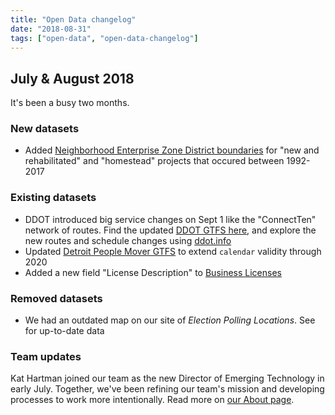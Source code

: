 ```yaml
---
title: "Open Data changelog"
date: "2018-08-31"
tags: ["open-data", "open-data-changelog"]
---
```


## July & August 2018

It's been a busy two months.

### New datasets

- Added [Neighborhood Enterprise Zone District boundaries](https://data.detroitmi.gov/browse?q=%22NEZ%22&sortBy=relevance) for "new and rehabilitated" and "homestead" projects that occured between 1992-2017

### Existing datasets

- DDOT introduced big service changes on Sept 1 like the "ConnectTen" network of routes. Find the updated [DDOT GTFS here](), and explore the new routes and schedule changes using [ddot.info](https://ddot.info/)
- Updated [Detroit People Mover GTFS]() to extend `calendar` validity through 2020
- Added a new field "License Description" to [Business Licenses](https://data.detroitmi.gov/d/pugj-2dh4)

### Removed datasets

- We had an outdated map on our site of *Election Polling Locations*. See <some dataset> for up-to-date data

### Team updates

Kat Hartman joined our team as the new Director of Emerging Technology in early July. Together, we've been refining our team's mission and developing processes to work more intentionally. Read more on [our About page](https://cityofdetroit.github.io/iet/about/).
